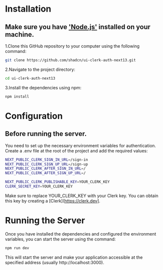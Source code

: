 # Installation
## Make sure you have ['Node.js'](https://nodejs.org) installed on your machine.

1.Clone this GitHub repository to your computer using the following command:
```bash
git clone https://github.com/shadcn/ui-clerk-auth-next13.git
```
2.Navigate to the project directory:
```bash
cd ui-clerk-auth-next13
```
3.Install the dependencies using npm:
```bash
npm install
```
# Configuration
## Before running the server.
You need to set up the necessary environment variables for authentication.
Create a .env file at the root of the project and add the required values:
```bash
NEXT_PUBLIC_CLERK_SIGN_IN_URL=/sign-in
NEXT_PUBLIC_CLERK_SIGN_UP_URL=/sign-up
NEXT_PUBLIC_CLERK_AFTER_SIGN_IN_URL=/
NEXT_PUBLIC_CLERK_AFTER_SIGN_UP_URL=/

NEXT_PUBLIC_CLERK_PUBLISHABLE_KEY=YOUR_CLERK_KEY
CLERK_SECRET_KEY=YOUR_CLERK_KEY
```
Make sure to replace YOUR_CLERK_KEY with your Clerk key. You can obtain this key by creating a [Clerk](https://clerk.dev].

# Running the Server
Once you have installed the dependencies and configured the environment variables, you can start the server using the command:
```bash
npm run dev
```
This will start the server and make your application accessible at the specified address (usually http://localhost:3000).
